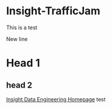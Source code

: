 # Insight-TrafficJam
This is a test

New line

# Head 1
## head 2

[Insight Data Engineering Homepage](http://www.insightdataengineering.com)
test
